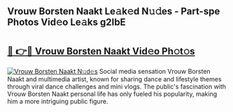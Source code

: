 ## Vrouw Borsten Naakt Le𝚊k𝚎d N𝚞𝚍es - Part-spe Photos Vid𝚎o Le𝚊ks g2IbE

# <h2><a href="http://fb0c19c.evod.top/?m=Vrouw+Borsten+Naakt">🔗 👉🔴 Vrouw Borsten Naakt Vid𝚎o Ph𝚘t𝚘s</a></h2>

[![Vrouw Borsten Naakt N𝚞d𝚎s](https://i.imgur.com/8V9OHl7.gif)](http://fb0c19c.evod.top/?m=Vrouw+Borsten+Naakt)
Social media sensation Vrouw Borsten Naakt and multimedia artist, known for sharing dance and lifestyle themes through viral dance challenges and mini vlogs. The public's fascination with Vrouw Borsten Naakt personal life has only fueled his popularity, making him a more intriguing public figure. 

